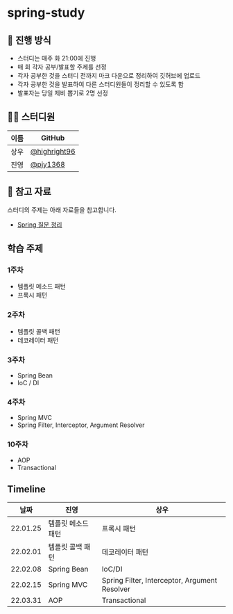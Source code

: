 # spring-study
## 🌳 진행 방식  
- 스터디는 매주 화 21:00에 진행  
- 매 회 각자 공부/발표할 주제를 선정
- 각자 공부한 것을 스터디 전까지 마크 다운으로 정리하여 깃허브에 업로드  
- 각자 공부한 것을 발표하여 다른 스터디원들이 정리할 수 있도록 함  
- 발표자는 당일 제비 뽑기로 2명 선정

## 👨‍💻  스터디원
| 이름   | GitHub                                         |
| ---- | ---------------------------------------------- |
| 상우 | [@highright96](https://github.com/highright96)|
| 진영 | [@pjy1368](https://github.com/pjy1368) |

## 📌 참고 자료
스터디의 주제는 아래 자료들을 참고합니다.
- [Spring 질문 정리](https://www.notion.so/Spring-f3307e6f46ef4fe5a592a0c5e23e640f)

## 학습 주제

### 1주차
* 템플릿 메소드 패턴
* 프록시 패턴

### 2주차
* 템플릿 콜백 패턴
* 데코레이터 패턴

### 3주차
* Spring Bean
* IoC / DI

### 4주차
* Spring MVC
* Spring Filter, Interceptor, Argument Resolver

### 10주차
* AOP
* Transactional

## Timeline
| 날짜 | 진영 | 상우 |
|--|--|--|
| 22.01.25 | 템플릿 메소드 패턴 | 프록시 패턴 |
| 22.02.01 | 템플릿 콜백 패턴 | 데코레이터 패턴 |
| 22.02.08 | Spring Bean | IoC/DI |
| 22.02.15 | Spring MVC | Spring Filter, Interceptor, Argument Resolver |
| 22.03.31 | AOP | Transactional |
